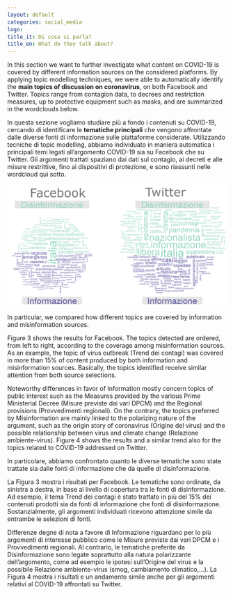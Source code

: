 ```yaml
---
layout: default
categories: social_media
logo:
title_it: Di cosa si parla? 
title_en: What do they talk about?
---
```


<div class="en">
    <p>
	In this section we want to further investigate what content on COVID-19 is covered by different information sources on the considered platforms. By applying topic modelling techniques, we were able to automatically identify the <b>main topics of discussion on coronavirus</b>, on both Facebook and Twitter. Topics range from  contagion data, to decrees and restriction measures, up to protective equipment such as masks, and are summarized in the wordclouds below.
    </p>
</div>

<div class="it">
     <p>
	In questa sezione vogliamo studiare più a fondo i contenuti su COVID-19, cercando di identificare le <b>tematiche principali</b> che vengono affrontate dalle diverse fonti di informazione sulle piattaforme considerate. Utilizzando tecniche di  topic modelling,  abbiamo individuato in maniera automatica i principali temi legati all’argomento COVID-19 sia su Facebook che su Twitter. Gli argomenti trattati spaziano dai dati sul contagio, ai decreti e alle misure restrittive, fino ai dispositivi di protezione, e sono riassunti nelle wordcloud qui sotto. 
    </p>
</div>

<div class="w3-white w3-card-4 w3-center">
    <div class="plot"> <img src="assets/images/3_wordcloud.png"> </div>
</div>

<div class="en">
    <p>
    In particular, we compared how different topics are covered by information and misinformation sources.
	</p>
	<p>
	Figure 3 shows the results for Facebook. The topics detected are ordered, from left to right, according to the coverage among misinformation sources. As an example, the topic of virus outbreak (Trend dei contagi) was covered in more than 15% of content produced by both information and misinformation sources. Basically, the topics identified receive similar attention from both source selections.
	</p>
	<p>
	 Noteworthy differences in favor of Information mostly concern topics of public interest such as the Measures provided by the various Prime Ministerial Decree (Misure previste dai vari DPCM) and the Regional provisions (Provvedimenti regionali). On the contrary, the topics preferred by Misinformation are mainly linked to the polarizing nature of the argument, such as the origin story of coronavirus (Origine del virus) and the possible relationship between virus and climate change (Relazione ambiente-virus). Figure 4 shows the results and a similar trend also for the topics related to COVID-19 addressed on Twitter.
    </p>
</div>

<div class="it">
    <p>
    In particolare, abbiamo confrontato quanto le diverse tematiche sono state trattate sia dalle fonti di informazione che da quelle di disinformazione.
	</p>
	<p>
	La Figura 3 mostra i risultati per Facebook. Le tematiche sono ordinate, da sinistra a destra, in base al livello di copertura tra le fonti di disinformazione. Ad esempio, il tema Trend dei contagi è stato trattato in più del 15% dei contenuti prodotti sia da fonti di informazione che fonti di disinformazione. Sostanzialmente, gli argomenti individuati ricevono attenzione simile da entrambe le selezioni di fonti.
	</p>
	<p>
	Differenze degne di nota a favore di Informazione riguardano per lo più argomenti di interesse pubblico come le Misure previste dai vari DPCM e i Provvedimenti regionali. Al contrario, le tematiche preferite da Disinformazione sono legate soprattutto alla natura polarizzante dell’argomento, come ad esempio le ipotesi sull’Origine del virus e la possibile Relazione ambiente-virus (smog, cambiamento climatico,…). La Figura 4 mostra i risultati e un andamento simile anche per gli argomenti relativi al COVID-19 affrontati su Twitter.
    </p>
</div>

<div>
	<p><MISSING FACEBOOK TOPIC FIGURE</p>
</div>
<div>
	<p><MISSING TWITTER TOPIC FIGURE </p>
</div>
